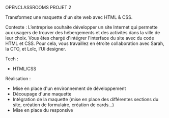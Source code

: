 OPENCLASSROOMS PROJET 2

Transformez une maquette d'un site web avec HTML & CSS.


Contexte :
L’entreprise souhaite développer un site Internet qui permette aux usagers de trouver des hébergements et des activités dans la ville de leur choix.
Vous êtes chargé d'intégrer l'interface du site avec du code HTML et CSS. Pour cela, vous travaillez en étroite collaboration avec Sarah, la CTO, et Loïc, l’UI designer.

Tech :
- HTML/CSS

Réalisation :
- Mise en place d'un environnement de développement
- Découpage d'une maquette
- Intégration de la maquette (mise en place des différentes sections du site, création de formulaire, création de cards...)
- Mise en place du responsive

